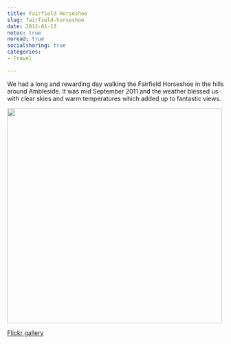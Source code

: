 ```yaml
---
title: Fairfield Horseshoe
slug: fairfield-horseshoe
date: 2012-01-13
notoc: true
noread: true
socialsharing: true
categories: 
- Travel

---
```

We had a long and rewarding day walking the Fairfield Horseshoe in the hills around Ambleside. It was mid September 2011 and the weather blessed us with clear skies and warm temperatures which added up to fantastic views.   
   
<img src="/uploads/2012/01/Ambleside_Fairfield_Horshoe_20112011-09-15-at-22-03-36-300x182.jpg" alt="" width="500" height="" border="" align="" />   

[Flickr gallery][flic] 

[flic]: http://flic.kr/s/aHsjzpdyNj
